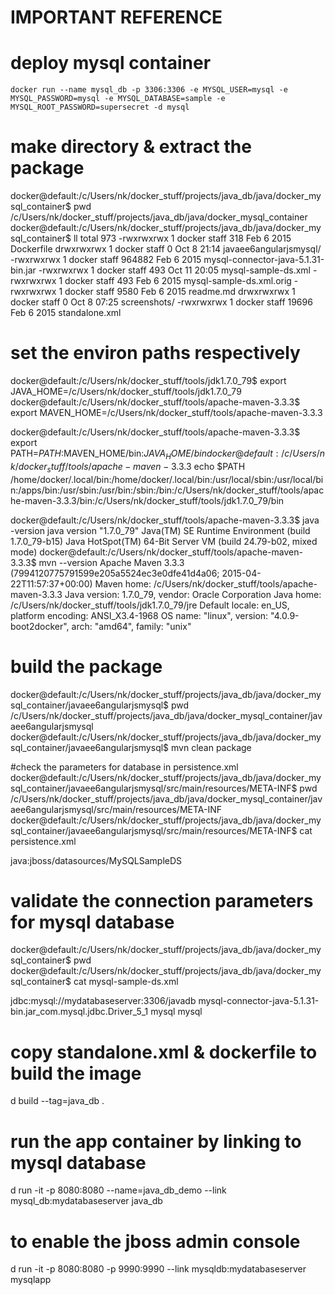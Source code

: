 # IMPORTANT REFERENCE

# deploy mysql container

```
docker run --name mysql_db -p 3306:3306 -e MYSQL_USER=mysql -e MYSQL_PASSWORD=mysql -e MYSQL_DATABASE=sample -e  MYSQL_ROOT_PASSWORD=supersecret -d mysql
```
# make directory & extract the package
docker@default:/c/Users/nk/docker_stuff/projects/java_db/java/docker_mysql_container$ pwd
/c/Users/nk/docker_stuff/projects/java_db/java/docker_mysql_container
docker@default:/c/Users/nk/docker_stuff/projects/java_db/java/docker_mysql_container$ ll
total 973
-rwxrwxrwx    1 docker   staff          318 Feb  6  2015 Dockerfile
drwxrwxrwx    1 docker   staff            0 Oct  8 21:14 javaee6angularjsmysql/
-rwxrwxrwx    1 docker   staff       964882 Feb  6  2015 mysql-connector-java-5.1.31-bin.jar
-rwxrwxrwx    1 docker   staff          493 Oct 11 20:05 mysql-sample-ds.xml
-rwxrwxrwx    1 docker   staff          493 Feb  6  2015 mysql-sample-ds.xml.orig
-rwxrwxrwx    1 docker   staff         9580 Feb  6  2015 readme.md
drwxrwxrwx    1 docker   staff            0 Oct  8 07:25 screenshots/
-rwxrwxrwx    1 docker   staff        19696 Feb  6  2015 standalone.xml

# set the environ paths respectively

docker@default:/c/Users/nk/docker_stuff/tools/jdk1.7.0_79$ export JAVA_HOME=/c/Users/nk/docker_stuff/tools/jdk1.7.0_79
docker@default:/c/Users/nk/docker_stuff/tools/apache-maven-3.3.3$ export MAVEN_HOME=/c/Users/nk/docker_stuff/tools/apache-maven-3.3.3

docker@default:/c/Users/nk/docker_stuff/tools/apache-maven-3.3.3$ export PATH=$PATH:$MAVEN_HOME/bin:$JAVA_HOME/bin
docker@default:/c/Users/nk/docker_stuff/tools/apache-maven-3.3.3$ echo $PATH
/home/docker/.local/bin:/home/docker/.local/bin:/usr/local/sbin:/usr/local/bin:/apps/bin:/usr/sbin:/usr/bin:/sbin:/bin:/c/Users/nk/docker_stuff/tools/apache-maven-3.3.3/bin:/c/Users/nk/docker_stuff/tools/jdk1.7.0_79/bin

docker@default:/c/Users/nk/docker_stuff/tools/apache-maven-3.3.3$ java -version
java version "1.7.0_79"
Java(TM) SE Runtime Environment (build 1.7.0_79-b15)
Java HotSpot(TM) 64-Bit Server VM (build 24.79-b02, mixed mode)
docker@default:/c/Users/nk/docker_stuff/tools/apache-maven-3.3.3$ mvn --version
Apache Maven 3.3.3 (7994120775791599e205a5524ec3e0dfe41d4a06; 2015-04-22T11:57:37+00:00)
Maven home: /c/Users/nk/docker_stuff/tools/apache-maven-3.3.3
Java version: 1.7.0_79, vendor: Oracle Corporation
Java home: /c/Users/nk/docker_stuff/tools/jdk1.7.0_79/jre
Default locale: en_US, platform encoding: ANSI_X3.4-1968
OS name: "linux", version: "4.0.9-boot2docker", arch: "amd64", family: "unix"

# build the package
docker@default:/c/Users/nk/docker_stuff/projects/java_db/java/docker_mysql_container/javaee6angularjsmysql$ pwd
/c/Users/nk/docker_stuff/projects/java_db/java/docker_mysql_container/javaee6angularjsmysql
docker@default:/c/Users/nk/docker_stuff/projects/java_db/java/docker_mysql_container/javaee6angularjsmysql$ mvn clean package

#check the parameters for database in persistence.xml
docker@default:/c/Users/nk/docker_stuff/projects/java_db/java/docker_mysql_container/javaee6angularjsmysql/src/main/resources/META-INF$ pwd
/c/Users/nk/docker_stuff/projects/java_db/java/docker_mysql_container/javaee6angularjsmysql/src/main/resources/META-INF
docker@default:/c/Users/nk/docker_stuff/projects/java_db/java/docker_mysql_container/javaee6angularjsmysql/src/main/resources/META-INF$ cat persistence.xml
<?xml version="1.0" encoding="UTF-8"?>
<persistence
    version="2.1"
    xmlns="http://xmlns.jcp.org/xml/ns/persistence"
    xmlns:xsi="http://www.w3.org/2001/XMLSchema-instance"
    xsi:schemaLocation="http://xmlns.jcp.org/xml/ns/persistence http://xmlns.jcp.org/xml/ns/persistence/persistence_2_1.xsd">
    <persistence-unit name="MyPU" transaction-type="JTA">
        <jta-data-source>java:jboss/datasources/MySQLSampleDS</jta-data-source>
        <properties>
            <property name="javax.persistence.schema-generation.database.action" value="drop-and-create"/>
            <property name="javax.persistence.schema-generation.create-source" value="metadata"/>
            <property name="javax.persistence.schema-generation.drop-source" value="metadata"/>
            <property name="javax.persistence.sql-load-script-source" value="import.sql"/>
            <property name="hibernate.show_sql" value="true"/>
        </properties>
    </persistence-unit>
</persistence>

# validate the connection parameters for mysql database
docker@default:/c/Users/nk/docker_stuff/projects/java_db/java/docker_mysql_container$ pwd
docker@default:/c/Users/nk/docker_stuff/projects/java_db/java/docker_mysql_container$ cat mysql-sample-ds.xml
<?xml version="1.0" encoding="UTF-8"?>
 <datasources>
   <datasource jndi-name="java:jboss/datasources/MySQLSampleDS" enabled="true" use-java-context="true"
         pool-name="MySQLSampleDS">
     <connection-url>jdbc:mysql://mydatabaseserver:3306/javadb</connection-url>
     <driver>mysql-connector-java-5.1.31-bin.jar_com.mysql.jdbc.Driver_5_1</driver>
     <security>
       <user-name>mysql</user-name>
       <password>mysql</password>
     </security>
   </datasource>
 </datasources>

# copy standalone.xml & dockerfile to build the image
d build --tag=java_db .

# run the app container by linking to mysql database
d run -it -p 8080:8080 --name=java_db_demo --link mysql_db:mydatabaseserver java_db

# to enable the jboss admin console
d run -it -p 8080:8080 -p 9990:9990 --link mysqldb:mydatabaseserver mysqlapp

